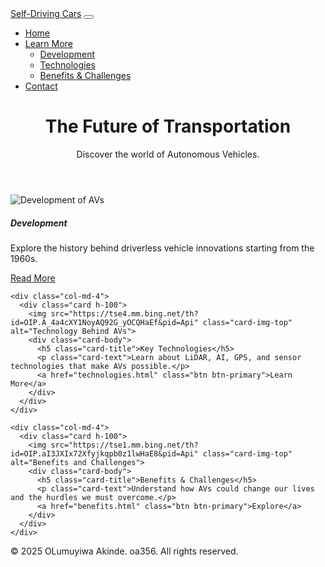 <!-- DEVELOPER: Olumuyiwa Akinde, IS117-004, Fall 2024 -->
<html lang="en">
<head>
  <meta charset="UTF-8">
  <meta name="viewport" content="width=device-width, initial-scale=1">
  <title>Self-Driving Cars - Home</title>
  <link href="https://cdn.jsdelivr.net/npm/bootstrap@5.3.2/dist/css/bootstrap.min.css" rel="stylesheet">
  <link rel="stylesheet" href="styles.css">
</head>
<body>

<!-- Navbar -->
<nav class="navbar navbar-expand-lg navbar-dark bg-dark">
  <div class="container-fluid">
    <a class="navbar-brand" href="index.html">Self-Driving Cars</a>
    <button class="navbar-toggler" type="button" data-bs-toggle="collapse" data-bs-target="#navbarNav">
      <span class="navbar-toggler-icon"></span>
    </button>
    <div class="collapse navbar-collapse" id="navbarNav">
      <ul class="navbar-nav">
        <li class="nav-item">
          <a class="nav-link active" href="index.html">Home</a>
        </li>
        <li class="nav-item dropdown">
          <a class="nav-link dropdown-toggle" href="#" role="button" data-bs-toggle="dropdown">Learn More</a>
          <ul class="dropdown-menu">
            <li><a class="dropdown-item" href="development.html">Development</a></li>
            <li><a class="dropdown-item" href="technologies.html">Technologies</a></li>
            <li><a class="dropdown-item" href="benefits.html">Benefits & Challenges</a></li>
          </ul>
        </li>
        <li class="nav-item">
          <a class="nav-link" href="contact.html">Contact</a>
        </li>
      </ul>
    </div>
  </div>
</nav>

<!-- Hero Section -->
<header class="bg-primary text-white text-center py-5">
  <div class="container">
    <h1 class="display-4">The Future of Transportation</h1>
    <p class="lead">Discover the world of Autonomous Vehicles.</p>
  </div>
</header>

<!-- Main Content with Cards -->
<div class="container my-5">
  <div class="row g-4">
    <div class="col-md-4">
      <div class="card h-100">
        <img src="https://tse1.mm.bing.net/th?id=OIP.jg0qtzqwSZUP9ndFZAz4-QHaE8&cb=iwp1&pid=Api" class="card-img-top" alt="Development of AVs">
        <div class="card-body">
          <h5 class="card-title">Development</h5>
          <p class="card-text">Explore the history behind driverless vehicle innovations starting from the 1960s.</p>
          <a href="development.html" class="btn btn-primary">Read More</a>
        </div>
      </div>
    </div>

    <div class="col-md-4">
      <div class="card h-100">
        <img src="https://tse4.mm.bing.net/th?id=OIP.A_4a4cXY1NoyAQ92G_yOCQHaEf&pid=Api" class="card-img-top" alt="Technology Behind AVs">
        <div class="card-body">
          <h5 class="card-title">Key Technologies</h5>
          <p class="card-text">Learn about LiDAR, AI, GPS, and sensor technologies that make AVs possible.</p>
          <a href="technologies.html" class="btn btn-primary">Learn More</a>
        </div>
      </div>
    </div>

    <div class="col-md-4">
      <div class="card h-100">
        <img src="https://tse1.mm.bing.net/th?id=OIP.aI3JXIx72Xfyjkqpb0z1lwHaE8&pid=Api" class="card-img-top" alt="Benefits and Challenges">
        <div class="card-body">
          <h5 class="card-title">Benefits & Challenges</h5>
          <p class="card-text">Understand how AVs could change our lives and the hurdles we must overcome.</p>
          <a href="benefits.html" class="btn btn-primary">Explore</a>
        </div>
      </div>
    </div>
  </div>
</div>

<!-- Footer -->
<footer class="bg-dark text-white text-center p-3">
  <p>&copy; 2025 OLumuyiwa Akinde. oa356. All rights reserved.</p>
</footer>

<script src="https://cdn.jsdelivr.net/npm/bootstrap@5.3.2/dist/js/bootstrap.bundle.min.js"></script>
</body>
</html>
